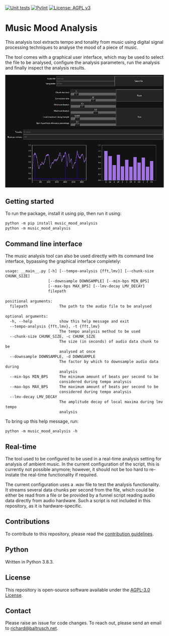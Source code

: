 [![Unit tests](https://github.com/rbaltrusch/music_mood_analysis/actions/workflows/pytest-unit-tests.yml/badge.svg)](https://github.com/rbaltrusch/music_mood_analysis/actions/workflows/pytest-unit-tests.yml)
[![Pylint](https://github.com/rbaltrusch/music_mood_analysis/actions/workflows/pylint.yml/badge.svg)](https://github.com/rbaltrusch/music_mood_analysis/actions/workflows/pylint.yml)
[![License: AGPL v3](https://img.shields.io/badge/License-AGPL_v3-blue.svg)](https://www.gnu.org/licenses/agpl-3.0)

# Music Mood Analysis

This analysis tool extracts tempo and tonality from music using digital signal processing techniques to analyse the mood of a piece of music.

The tool comes with a graphical user interface, which may be used to select the file to be analysed, configure the analysis parameters, run the analysis and finally inspect the analysis results.

![Screenshot of the analysis GUI](https://github.com/rbaltrusch/music_mood_analysis/blob/master/music_mood_analysis/gui/media/screenshot2.png?raw=true "Screenshot of the analysis GUI")

## Getting started

To run the package, install it using pip, then run it using:

    python -m pip install music_mood_analysis
    python -m music_mood_analysis

## Command line interface

The music analysis tool can also be used directly with its command line interface, bypassing the graphical interface completely:

```
usage: __main__.py [-h] [--tempo-analysis {fft,lmv}] [--chunk-size CHUNK_SIZE]
                   [--downsample DOWNSAMPLE] [--min-bps MIN_BPS]
                   [--max-bps MAX_BPS] [--lmv-decay LMV_DECAY]
                   filepath

positional arguments:
  filepath              The path to the audio file to be analysed

optional arguments:
  -h, --help            show this help message and exit
  --tempo-analysis {fft,lmv}, -t {fft,lmv}
                        The tempo analysis method to be used
  --chunk-size CHUNK_SIZE, -c CHUNK_SIZE
                        The size (in seconds) of audio data chunk to be
                        analysed at once
  --downsample DOWNSAMPLE, -d DOWNSAMPLE
                        The factor by which to downsample audio data during
                        analysis
  --min-bps MIN_BPS     The minimum amount of beats per second to be
                        considered during tempo analysis
  --max-bps MAX_BPS     The maximum amount of beats per second to be
                        considered during tempo analysis
  --lmv-decay LMV_DECAY
                        The amplitude decay of local maxima during lmv tempo
                        analysis
```

To bring up this help message, run:

```
python -m music_mood_analysis -h
```

## Real-time

The tool used to be configured to be used in a real-time analysis setting for analysis of ambient music. In the current configuration of the script, this is currently not possible anymore; however, it should not be too hard to re-instate the real-time functionality if required.

The current configuration uses a .wav file to test the analysis functionality. It streams several data chunks per second from the file, which could be either be read from a file or be provided by a funnel script reading audio data directly from audio hardware. Such a script is not included in this repository, as it is hardware-specific.

## Contributions

To contribute to this repository, please read the [contribution guidelines](https://github.com/rbaltrusch/music_mood_analysis/blob/master/CONTRIBUTING.md).

## Python

Written in Python 3.8.3.

## License

This repository is open-source software available under the [AGPL-3.0 License](https://github.com/rbaltrusch/music_mood_analysis/blob/master/LICENSE).

## Contact

Please raise an issue for code changes. To reach out, please send an email to richard@baltrusch.net.
